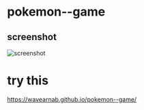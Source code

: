 # pokemon--game
## screenshot
![screenshot](![pokemon](https://github.com/wavearnab/pokemon--game/assets/132093074/3b94e409-0bee-4a77-8190-416e2113b4c2)
)
# try this
https://wavearnab.github.io/pokemon--game/
